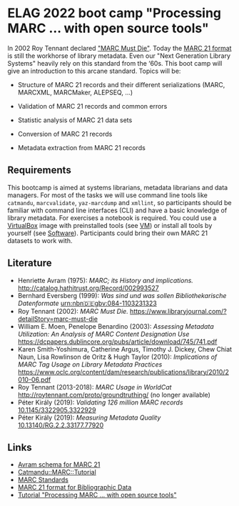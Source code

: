# ELAG 2022 boot camp "Processing MARC … with open source tools"

In 2002 Roy Tennant declared ["MARC Must Die"](http://soiscompsfall2007.pbworks.com/f/marc+must+die.pdf). Today the [MARC 21 format](https://www.loc.gov/marc/) is still the workhorse of library metadata. Even our "Next Generation Library Systems" heavily rely on this standard from the ‘60s. This boot camp will give an introduction to this arcane standard. Topics will be:

* Structure of MARC 21 records and their different serializations (MARC, MARCXML, MARCMaker, ALEPSEQ, ...)

* Validation of MARC 21 records and common errors

* Statistic analysis of MARC 21 data sets 

* Conversion of MARC 21 records

* Metadata extraction from MARC 21 records

## Requirements

This bootcamp is aimed at systems librarians, metadata librarians and data managers. For most of the tasks we will use command line tools like `catmandu`, `marcvalidate`, `yaz-marcdump` and `xmllint`, so participants should be familiar with command line interfaces (CLI) and have a basic knowledge of library metadata. For exercises a notebook is required. You could use a [VirtualBox](https://www.virtualbox.org/wiki/Downloads) image with preinstalled tools (see [VM](VM.md)) or install all tools by yourself (see [Software](Software.md)). Participants could bring their own MARC 21 datasets to work with.

## Literature

- Henriette Avram (1975): *MARC; its History and implications.* <http://catalog.hathitrust.org/Record/002993527>
- Bernhard Eversberg (1999): *Was sind und was sollen Bibliothekarische Datenformate* [urn:nbn:de:gbv:084-1103231323](https://nbn-resolving.org/urn%3Anbn%3Ade%3Agbv%3A084-11032313237)
- Roy Tennant (2002): *MARC Must Die.* <https://www.libraryjournal.com/?detailStory=marc-must-die>
- William E. Moen, Penelope Benardino (2003): *Assessing Metadata Utilization: An Analysis of MARC Content Designation Use* <https://dcpapers.dublincore.org/pubs/article/download/745/741.pdf>
- Karen Smith-Yoshimura, Catherine Argus, Timothy J. Dickey, Chew Chiat Naun, Lisa Rowlinson de Oritz & Hugh Taylor (2010): *Implications of MARC Tag Usage on Library Metadata Practices* <https://www.oclc.org/content/dam/research/publications/library/2010/2010-06.pdf>
- Roy Tennant (2013-2018): *MARC Usage in WorldCat* <http://roytennant.com/proto/groundtruthing/> (no longer available)
- Péter Király (2019): *Validating 126 million MARC records* [10.1145/3322905.3322929](https://doi.org/10.1145/3322905.3322929)
- Péter Király (2019): *Measuring Metadata Quality* [10.13140/RG.2.2.33177.77920](https://doi.org/10.13140/RG.2.2.33177.77920)

## Links

- [Avram schema for MARC 21](https://pkiraly.github.io/2018/01/28/marc21-in-json/)
- [Catmandu::MARC::Tutorial](https://metacpan.org/dist/Catmandu-MARC/view/lib/Catmandu/MARC/Tutorial.pod)
- [MARC Standards](https://www.loc.gov/marc/)
- [MARC 21 format for Bibliographic Data](https://www.loc.gov/marc/bibliographic/)
- [Tutorial "Processing MARC ... with open source tools"](https://jorol.github.io/processing-marc/#/)

